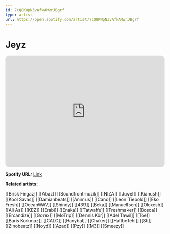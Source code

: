 ```yaml
---
id: 7cQ8KWpN3vAfkAMwrJBgrf
type: artist
url: https://open.spotify.com/artist/7cQ8KWpN3vAfkAMwrJBgrf
---
```

# Jeyz

<iframe style="border-radius:12px" src="https://open.spotify.com/embed/artist/7cQ8KWpN3vAfkAMwrJBgrf" width="100%" height="352" frameBorder="0" allowfullscreen="" allow="autoplay; clipboard-write; encrypted-media; fullscreen; picture-in-picture" loading="lazy"></iframe>

**Spotify URL:** [Link](https://open.spotify.com/artist/7cQ8KWpN3vAfkAMwrJBgrf)

**Related artists:**

[[Brisk Fingaz]]
[[Abaz]]
[[Soundfrontmuzik]]
[[NIZA]]
[[Juvel]]
[[Kianush]]
[[Kool Savas]]
[[Damianbeats]]
[[Animus]]
[[Cano]]
[[Leon Tiepold]]
[[Eko Fresh]]
[[OceanWAV]]
[[Shindy]]
[[439]]
[[Beka]]
[[Manuellsen]]
[[Olexesh]]
[[Ali As]]
[[KEZ]]
[[Erabi]]
[[Enaka]]
[[Tatwaffe]]
[[Freshmaker]]
[[Bosca]]
[[Ercandize]]
[[Gorex]]
[[MoTrip]]
[[Dennis Kör]]
[[Adel Tawil]]
[[Toe]]
[[Baris Korkmaz]]
[[CALO]]
[[Hanybal]]
[[Chaker]]
[[Haftbefehl]]
[[Sti]]
[[Zinobeatz]]
[[Noyd]]
[[Azad]]
[[Pzy]]
[[M3]]
[[Smeezy]]
